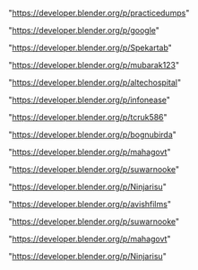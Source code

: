 "https://developer.blender.org/p/practicedumps"

"https://developer.blender.org/p/google"

"https://developer.blender.org/p/Spekartab"

"https://developer.blender.org/p/mubarak123"

"https://developer.blender.org/p/altechospital"

"https://developer.blender.org/p/infonease"

"https://developer.blender.org/p/tcruk586"

"https://developer.blender.org/p/bognubirda"

"https://developer.blender.org/p/mahagovt"

"https://developer.blender.org/p/suwarnooke"

"https://developer.blender.org/p/Ninjarisu"

 
"https://developer.blender.org/p/avishfilms"


"https://developer.blender.org/p/suwarnooke"


"https://developer.blender.org/p/mahagovt"


"https://developer.blender.org/p/Ninjarisu"


 
